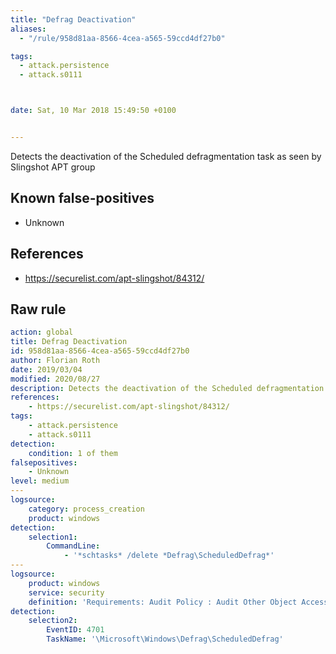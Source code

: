 ```yaml
---
title: "Defrag Deactivation"
aliases:
  - "/rule/958d81aa-8566-4cea-a565-59ccd4df27b0"

tags:
  - attack.persistence
  - attack.s0111



date: Sat, 10 Mar 2018 15:49:50 +0100


---
```


Detects the deactivation of the Scheduled defragmentation task as seen by Slingshot APT group

<!--more-->


## Known false-positives

* Unknown



## References

* https://securelist.com/apt-slingshot/84312/


## Raw rule
```yaml
action: global
title: Defrag Deactivation
id: 958d81aa-8566-4cea-a565-59ccd4df27b0
author: Florian Roth
date: 2019/03/04
modified: 2020/08/27
description: Detects the deactivation of the Scheduled defragmentation task as seen by Slingshot APT group
references:
    - https://securelist.com/apt-slingshot/84312/
tags:
    - attack.persistence
    - attack.s0111
detection:
    condition: 1 of them
falsepositives:
    - Unknown
level: medium
---
logsource:
    category: process_creation
    product: windows
detection:
    selection1:
        CommandLine:
            - '*schtasks* /delete *Defrag\ScheduledDefrag*'
---
logsource:
    product: windows
    service: security
    definition: 'Requirements: Audit Policy : Audit Other Object Access Events > Success'
detection:
    selection2:
        EventID: 4701
        TaskName: '\Microsoft\Windows\Defrag\ScheduledDefrag'

```
